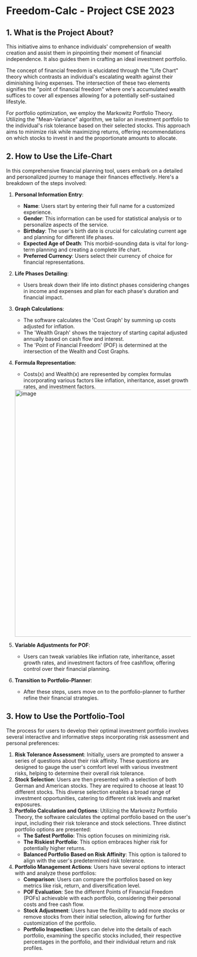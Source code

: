 # Freedom-Calc - Project CSE 2023

## 1. What is the Project About?
This initiative aims to enhance individuals' comprehension of wealth creation and assist them in pinpointing their moment of financial independence. It also guides them in crafting an ideal investment portfolio.

The concept of financial freedom is elucidated through the "Life Chart" theory which contrasts an individual's escalating wealth against their diminishing living expenses. The intersection of these two elements signifies the "point of financial freedom" where one's accumulated wealth suffices to cover all expenses allowing for a potentially self-sustained lifestyle.

For portfolio optimization, we employ the Markowitz Portfolio Theory. Utilizing the "Mean-Variance" algorithm, we tailor an investment portfolio to the individual's risk tolerance based on their selected stocks. This approach aims to minimize risk while maximizing returns, offering recommendations on which stocks to invest in and the proportionate amounts to allocate.

## 2. How to Use the Life-Chart
In this comprehensive financial planning tool, users embark on a detailed and personalized journey to manage their finances effectively. Here's a breakdown of the steps involved:
1. **Personal Information Entry**:
    - **Name**: Users start by entering their full name for a customized experience.
    - **Gender**: This information can be used for statistical analysis or to personalize aspects of the service.
    - **Birthday**: The user's birth date is crucial for calculating current age and planning for different life phases.
    - **Expected Age of Death**: This morbid-sounding data is vital for long-term planning and creating a complete life chart.
    - **Preferred Currency**: Users select their currency of choice for financial representations.

2. **Life Phases Detailing**:
    - Users break down their life into distinct phases considering changes in income and expenses and plan for each phase's duration and financial impact.

3. **Graph Calculations**:
    - The software calculates the 'Cost Graph' by summing up costs adjusted for inflation.
    - The 'Wealth Graph' shows the trajectory of starting capital adjusted annually based on cash flow and interest.
    - The 'Point of Financial Freedom' (POF) is determined at the intersection of the Wealth and Cost Graphs.

4. **Formula Representation**:
    - Costs(x) and Wealth(x) are represented by complex formulas incorporating various factors like inflation, inheritance, asset growth rates, and investment factors.
    <img width="673" alt="image" src="https://github.com/liamskydamien/freedom-calc/assets/104833589/241e5c44-3f06-4c32-b286-e62a99e103f8">


5. **Variable Adjustments for POF**:
    - Users can tweak variables like inflation rate, inheritance, asset growth rates, and investment factors of free cashflow, offering control over their financial planning.

6. **Transition to Portfolio-Planner**:
    - After these steps, users move on to the portfolio-planner to further refine their financial strategies.

## 3. How to Use the Portfolio-Tool
The process for users to develop their optimal investment portfolio involves several interactive and informative steps incorporating risk assessment and personal preferences:
1. **Risk Tolerance Assessment**: Initially, users are prompted to answer a series of questions about their risk affinity. These questions are designed to gauge the user's comfort level with various investment risks, helping to determine their overall risk tolerance.
2. **Stock Selection**: Users are then presented with a selection of both German and American stocks. They are required to choose at least 10 different stocks. This diverse selection enables a broad range of investment opportunities, catering to different risk levels and market exposures.
3. **Portfolio Calculation and Options**: Utilizing the Markowitz Portfolio Theory, the software calculates the optimal portfolio based on the user's input, including their risk tolerance and stock selections. Three distinct portfolio options are presented:
    - **The Safest Portfolio**: This option focuses on minimizing risk.
    - **The Riskiest Portfolio**: This option embraces higher risk for potentially higher returns.
    - **Balanced Portfolio Based on Risk Affinity**: This option is tailored to align with the user's predetermined risk tolerance.
4. **Portfolio Management Actions**: Users have several options to interact with and analyze these portfolios:
    - **Comparison**: Users can compare the portfolios based on key metrics like risk, return, and diversification level.
    - **POF Evaluation**: See the different Points of Financial Freedom (POFs) achievable with each portfolio, considering their personal costs and free cash flow.
    - **Stock Adjustment**: Users have the flexibility to add more stocks or remove stocks from their initial selection, allowing for further customization of the portfolio.
    - **Portfolio Inspection**: Users can delve into the details of each portfolio, examining the specific stocks included, their respective percentages in the portfolio, and their individual return and risk profiles.

